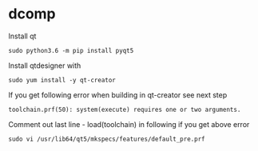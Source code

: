 # dcomp

Install qt

```
sudo python3.6 -m pip install pyqt5
```

Install qtdesigner with
```
sudo yum install -y qt-creator
```

If you get following error when building in qt-creator see next step
```
toolchain.prf(50): system(execute) requires one or two arguments.
```

Comment out last line - load(toolchain) in following if you get above error
```
sudo vi /usr/lib64/qt5/mkspecs/features/default_pre.prf
```